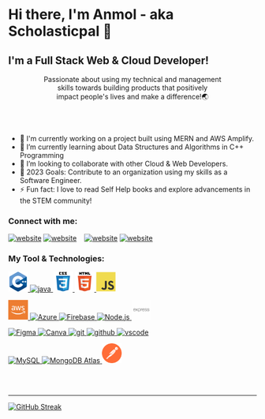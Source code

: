 

<!--
**Scholasticpal/Scholasticpal** is a ✨ _special_ ✨ repository because its `README.md` (this file) appears on your GitHub profile.

Here are some ideas to get you started:

- 🔭 I’m currently working on ...
- 🌱 I’m currently learning ...
- 👯 I’m looking to collaborate on ...
- 🤔 I’m looking for help with ...
- 💬 Ask me about ...
- 📫 How to reach me: ...
- 😄 Pronouns: ...
- ⚡ Fun fact: ...
-->

# Hi there, I'm Anmol - aka Scholasticpal 👋 



## I'm a Full Stack Web & Cloud Developer!

<p align="center"> 
Passionate about using my technical and management <br>
skills towards building products that positively <br>
 impact people's lives and make a difference!🌏 </p>
 
 <br>
 <br>

- 🔭 I'm currently working on a project built using MERN and AWS Amplify.
- 🌱 I’m currently learning about Data Structures and Algorithms in C++ Programming
- 👯 I’m looking to collaborate with other Cloud & Web Developers.
- 🥅 2023 Goals: Contribute to an organization using my skills as a Software Engineer.
- ⚡ Fun fact: I love to read Self Help books and explore advancements in the STEM community!

### Connect with me:


[![website](./img/twitter-light.svg)](https://twitter.com/AnmolGa46309921#gh-light-mode-only)
[![website](./img/twitter-dark.svg)](https://twitter.com/AnmolGa46309921#gh-dark-mode-only)
&nbsp;&nbsp;
[![website](./img/linkedin-light.svg)](https://www.linkedin.com/in/anmol-garg-790516203/#gh-light-mode-only)
[![website](./img/linkedin-dark.svg)](https://www.linkedin.com/in/anmol-garg-790516203/#gh-dark-mode-only )
&nbsp;&nbsp;
<!-- [![website](./img/instagram-light.svg)](https://www.instagram.com/anmol_garg2001/#gh-light-mode-only)
[![website](./img/instagram-dark.svg)](https://www.instagram.com/anmol_garg2001/#gh-dark-mode-only) -->

### My Tool & Technologies:

<p align="left"> 

<a href="https://www.geeksforgeeks.org/c-plus-plus/" target="_blank"> <img src="https://raw.githubusercontent.com/devicons/devicon/master/icons/cplusplus/cplusplus-original.svg" alt="cplusplus" width="40" height="40"/> </a> <a href="https://legacy.reactjs.org/" target="_blank"> <img src="https://cdn.jsdelivr.net/gh/devicons/devicon/icons/react/react-original.svg" alt="java" width="40" height="40"/> </a> <a href="https://www.w3schools.com/css/" target="_blank"> <img src="https://raw.githubusercontent.com/devicons/devicon/master/icons/css3/css3-original-wordmark.svg" alt="css3" width="40" height="40"/> </a> <a href="https://developer.mozilla.org/en-US/docs/Web/HTML" target="_blank"> <img src="https://raw.githubusercontent.com/devicons/devicon/master/icons/html5/html5-original-wordmark.svg" alt="html5" width="40" height="40"/> </a> <a href="https://developer.mozilla.org/en-US/docs/Web/JavaScript" target="_blank"> <img src="https://raw.githubusercontent.com/devicons/devicon/master/icons/javascript/javascript-original.svg" alt="javascript" width="40" height="40"/> </a>

<a href="https://aws.amazon.com/?nc2=h_lg" target="_blank"> <img src="https://github.com/Scholasticpal/Scholasticpal/blob/main/img/aws-svg.svg" alt="AWS" width="40" height="40"/> </a> <a href="https://azure.microsoft.com/en-in" target="_blank"> <img src="https://cdn.jsdelivr.net/gh/devicons/devicon/icons/azure/azure-original.svg" alt="Azure" width="40" height="40"/> </a> <a href="https://firebase.google.com/" target="_blank"> <img src="https://cdn.jsdelivr.net/gh/devicons/devicon/icons/firebase/firebase-plain-wordmark.svg" alt="Firebase" width="40" height="40"/> </a> <a href="https://nodejs.org/en/docs" target="_blank"> <img src="https://cdn.jsdelivr.net/gh/devicons/devicon/icons/nodejs/nodejs-original.svg" alt="Node.js" width="40" height="40"/> </a> <a href="https://expressjs.com/" target="_blank"> <img src="https://github.com/Scholasticpal/Scholasticpal/blob/main/img/ex-svg.svg" alt="Express.js" width="40" height="40"/> </a>

<a href="https://www.figma.com/" target="_blank"> <img src="https://upload.wikimedia.org/wikipedia/commons/3/33/Figma-logo.svg" alt="Figma" width="40" height="40" /> </a>  <a href="https://www.canva.com/en_gb/" target="_blank"> <img src="https://cdn.jsdelivr.net/gh/devicons/devicon/icons/canva/canva-original.svg" alt="Canva" width="40" height="40"/> </a> <a href="https://git-scm.com/" target="_blank"> <img src="https://cdn.jsdelivr.net/gh/devicons/devicon/icons/git/git-original.svg" alt="git" width="40" height="40" /> </a><a href="https://github.com/about" target="_blank"> <img src="https://user-images.githubusercontent.com/3369400/139447912-e0f43f33-6d9f-45f8-be46-2df5bbc91289.png" alt="github" width="40" height="40"/> </a> <a href="https://code.visualstudio.com/" target="_blank"> <img src="https://cdn.jsdelivr.net/gh/devicons/devicon/icons/vscode/vscode-original.svg" alt="vscode" width="40" height="40"/> </a>
 

<a href="https://dev.mysql.com/doc/" target="_blank"> <img src="https://cdn.jsdelivr.net/gh/devicons/devicon/icons/mysql/mysql-plain.svg" alt="MySQL" width="40" height="40"/> </a> <a href="https://www.mongodb.com/atlas/database" target="_blank"> <img src="https://cdn.jsdelivr.net/gh/devicons/devicon/icons/mongodb/mongodb-plain-wordmark.svg" alt="MongoDB Atlas" width="40" height="40"/> </a> <a href="https://www.postman.com/" target="_blank"> <img src="https://github.com/Scholasticpal/Scholasticpal/blob/main/img/postman-icon-svgrepo-com.svg" alt="Postman" width="40" height="40"/> </a>

<br />
<br />

---




 [![GitHub Streak](http://github-readme-streak-stats.herokuapp.com?user=anmol-garg-ion&theme=tokyonight_duo&fire=D825DD)](https://git.io/streak-stats)
